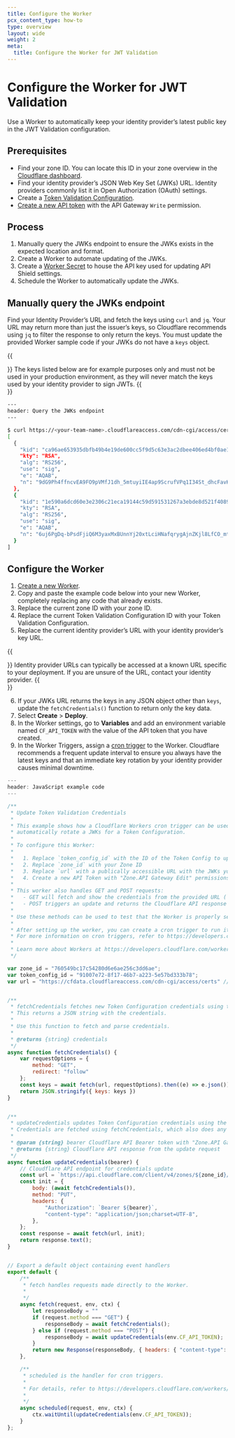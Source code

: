 ```yaml
---
title: Configure the Worker
pcx_content_type: how-to
type: overview
layout: wide
weight: 2
meta:
  title: Configure the Worker for JWT Validation
---
```


# Configure the Worker for JWT Validation

Use a Worker to automatically keep your identity provider’s latest public key in the JWT Validation configuration.

## Prerequisites

- Find your zone ID. You can locate this ID in your zone overview in the [Cloudflare dashboard](https://dash.cloudflare.com/).
- Find your identity provider’s JSON Web Key Set (JWKs) URL. Identity providers commonly list it in Open Authorization (OAuth) settings.
- Create a [Token Validation Configuration](/api-shield/security/jwt-validation/#add-a-token-validation-configuration).
- [Create a new API token](https://dash.cloudflare.com/profile/api-tokens) with the API Gateway `Write` permission.

## Process

1. Manually query the JWKs endpoint to ensure the JWKs exists in the expected location and format.
2. Create a Worker to automate updating of the JWKs.
3. Create a [Worker Secret](/workers/configuration/secrets/#via-the-dashboard) to house the API key used for updating API Shield settings.
4. Schedule the Worker to automatically update the JWKs.

## Manually query the JWKs endpoint

Find your Identity Provider’s URL and fetch the keys using `curl` and `jq`. Your URL may return more than just the issuer’s keys, so Cloudflare recommends using `jq` to filter the response to only return the keys. You must update the provided Worker sample code if your JWKs do not have a `keys` object.

{{<Aside type="note">}}
The keys listed below are for example purposes only and must not be used in your production environment, as they will never match the keys used by your identity provider to sign JWTs.
{{</Aside>}}

```sh
---
header: Query the JWKs endpoint
---

$ curl https://<your-team-name>.cloudflareaccess.com/cdn-cgi/access/certs -s | jq .keys
[
  {
    "kid": "ca96ae653935dbfb49b4e19de600cc5f9d5c63e3ac2dbee406ed4bf0ae100cce",
    "kty": "RSA",
    "alg": "RS256",
    "use": "sig",
    "e": "AQAB",
    "n": "9dG9Ph4ffncvEA9FO9pVMfJ1dh_5mtuyiIE4ap9ScrufVPq1I34St_dhcFavKiytK7Id7gTlgQgaouoJ0I5OJ_bytgX-B7oOUQHO-nJOAMycORXN8ZNaMBPKg9nBLL_BFY0YX5HggqrkXkZjJ--R4JpB30ENS8A6hxmEJ__yGMZTE2LHZoiYj9iyGNu3s3JflAoRlmziI8LsFXwyFAJUWRZq4SkSfyrRJ89pXPxIqBn9uYBtnxWzUpWG3xKZu0JAbi9YiwFCJrSe_CarvpARoWsOldtrty5yT1yJ1PZlImlF-yuEwjOoZxeib4WSidABZH0O3pbDACo8MfxR5rghHQ"
  },
  {
    "kid": "1e590a6dcd60e3e2306c21eca19144c59d591531267a3ebde8d521f40894329d",
    "kty": "RSA",
    "alg": "RS256",
    "use": "sig",
    "e": "AQAB",
    "n": "6uj6PgDq-bPsdFjiQ6M3yaxMxBUnnYj20xtLciHNafqrygAjnZKjl8LfCO_mtZ7jxfJNCARsz0L3sF9LAtARZqcsUvYLUlNDzflwNTe8woCT7yw0Ml2ZV5BWDbc3izEQnvjlBDGWv9p5jv-D-YNExtIzZKsRKyoy7hSu5FhyxmPfiAXo8b67f0dNy8V8HZfQJ5i9VGyK4Z5xKM-FjHOrC2uIbhzUE6wDe_0M23RTCxj7ZxzXUzZzc-_EBjmZDAI3tI2zBYymO55_gw8zHrNsZ4-32YvNTjBAiTLsjvKlsvNtPTN8q3saoZJWQMSiMi8dRalgA6pUDgcNs5lB9E7tWw"
  }
]
```

## Configure the Worker

1. [Create a new Worker](/workers/get-started/guide/).
2. Copy and paste the example code below into your new Worker, completely replacing any code that already exists.
3. Replace the current zone ID with your zone ID.
4. Replace the current Token Validation Configuration ID with your Token Validation Configuration.
5. Replace the current identity provider’s URL with your identity provider’s key URL.

{{<Aside type="note">}}
Identity provider URLs can typically be accessed at a known URL specific to your deployment. If you are unsure of the URL, contact your identity provider.
{{</Aside>}}

6. If your JWKs URL returns the keys in any JSON object other than `keys`, update the `fetchCredentials()` function to return only the key data.
7. Select **Create** > **Deploy**.
8. In the Worker settings, go to **Variables** and add an environment variable named `CF_API_TOKEN` with the value of the API token that you have created.
9. In the Worker Triggers, assign a [cron trigger](/workers/configuration/cron-triggers/) to the Worker. Cloudflare recommends a frequent update interval to ensure you always have the latest keys and that an immediate key rotation by your identity provider causes minimal downtime.

```js
---
header: JavaScript example code
---

/**
 * Update Token Validation Credentials
 *
 * This example shows how a Cloudflare Workers cron trigger can be used to
 * automatically rotate a JWKs for a Token Configuration.
 *
 * To configure this Worker:
 *
 *   1. Replace `token_config_id` with the ID of the Token Config to update
 *   2. Replace `zone_id` with your Zone ID
 *   3. Replace `url` with a publically accessible URL with the JWKs you want to use
 *   4. Create a new API Token with "Zone.API Gateway Edit" permissions and add it as a secret with the name `CF_API_TOKEN` (see https://developers.cloudflare.com/workers/configuration/secrets/)
 *
 * This worker also handles GET and POST requests:
 *   - GET will fetch and show the credentials from the provided URL (`GET https://random-worker-name-c134.example.workers.dev/`)
 *   - POST triggers an update and returns the Cloudflare API response of that update (`POST https://random-worker-name-c134.example.workers.dev/`)
 *
 * Use these methods can be used to test that the Worker is properly set up.
 *
 * After setting up the worker, you can create a cron trigger to run it periodically.
 * For more information on cron triggers, refer to https://developers.cloudflare.com/workers/configuration/cron-triggers/
 *
 * Learn more about Workers at https://developers.cloudflare.com/workers/
 */

var zone_id = "760549bc17c54280d6e6ae256c3dd6ae";
var token_config_id = "91007e72-8f17-46b7-a223-5e57bd333b78";
var url = "https://cfdata.cloudflareaccess.com/cdn-cgi/access/certs" // JWKs


/**
 * fetchCredentials fetches new Token Configuration credentials using the URL defined above.
 * This returns a JSON string with the credentials.
 *
 * Use this function to fetch and parse credentials.
 *
 * @returns {string} credentials
 */
async function fetchCredentials() {
    var requestOptions = {
        method: "GET",
        redirect: "follow"
    };
    const keys = await fetch(url, requestOptions).then((e) => e.json()).then((e) => e.keys);
    return JSON.stringify({ keys: keys })
}


/**
 * updateCredentials updates Token Configuration credentials using the Cloudflare API.
 * Credentials are fetched using fetchCredentials, which also does any required processing.
 *
 * @param {string} bearer Cloudflare API Bearer token with "Zone.API Gateway Edit" permissions
 * @returns {string} Cloudflare API response from the update request
 */
async function updateCredentials(bearer) {
    // Cloudflare API endpoint for credentials update
    const url = `https://api.cloudflare.com/client/v4/zones/${zone_id}/api_gateway/token_validation/${token_config_id}/credentials`
    const init = {
        body: (await fetchCredentials()),
        method: "PUT",
        headers: {
            "Authorization": `Bearer ${bearer}`,
            "content-type": "application/json;charset=UTF-8",
        },
    };
    const response = await fetch(url, init);
    return response.text();
}


// Export a default object containing event handlers
export default {
    /**
     * fetch handles requests made directly to the Worker.
     *
     */
    async fetch(request, env, ctx) {
        let responseBody = ""
        if (request.method === "GET") {
            responseBody = await fetchCredentials();
        } else if (request.method === "POST") {
            responseBody = await updateCredentials(env.CF_API_TOKEN);
        }
        return new Response(responseBody, { headers: { "content-type": "application/json;charset=UTF-8" } });
    },

    /**
     * scheduled is the handler for cron triggers.
     *
     * For details, refer to https://developers.cloudflare.com/workers/configuration/cron-triggers/
     *
     */
    async scheduled(request, env, ctx) {
        ctx.waitUntil(updateCredentials(env.CF_API_TOKEN));
    }
};
```
